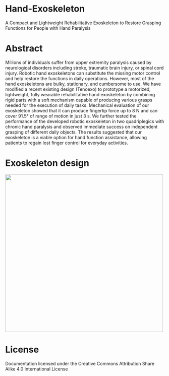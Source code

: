 # Hand-Exoskeleton
A Compact and Lightweight Rehabilitative Exoskeleton to Restore Grasping Functions for People with Hand Paralysis
# Abstract 
Millions of individuals suffer from upper extremity paralysis caused by neurological disorders including stroke, traumatic brain injury, or spinal cord injury. Robotic hand exoskeletons can substitute the missing motor control and help restore the functions in daily operations. However, most of the hand exoskeletons are bulky, stationary, and cumbersome to use. We have modified a recent existing design (Tenoexo) to prototype a motorized, lightweight, fully wearable rehabilitative hand exoskeleton by combining rigid parts with a soft mechanism capable of producing various grasps needed for the execution of daily tasks. Mechanical evaluation of our exoskeleton showed that it can produce fingertip force up to 8 N and can cover 91.5° of range of motion in just 3 s. We further tested the performance of the developed robotic exoskeleton in two quadriplegics with chronic hand paralysis and observed immediate success on independent grasping of different daily objects. The results suggested that our exoskeleton is a viable option for hand function assistance, allowing patients to regain lost finger control for everyday activities.
# Exoskeleton design
<img src="https://github.com/Vaheh-nazari/Hand-Exoskeleton/assets/122997153/4ec249e7-4f1a-4076-b377-42a51c059609" width=500, hight=500>

# License
Documentation licensed under the Creative Commons Attribution Share Alike 4.0 International License
